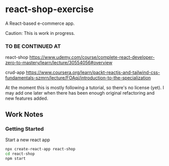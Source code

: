 # react-shop-exercise

A React-based e-commerce app.

Caution: This is work in progress.

### TO BE CONTINUED AT

react-shop
https://www.udemy.com/course/complete-react-developer-zero-to-mastery/learn/lecture/30554056#overview

crud-app
https://www.coursera.org/learn/packt-reactjs-and-tailwind-css-fundamentals-szmrn/lecture/FOAqj/introduction-to-the-specialization

At the moment this is mostly following a tutorial, so there's no license (yet). I may add one later when there has been enough original refactoring and new features added.

## Work Notes

### Getting Started

Start a new react app

```bash
npx create-react-app react-shop
cd react-shop
npm start
```
